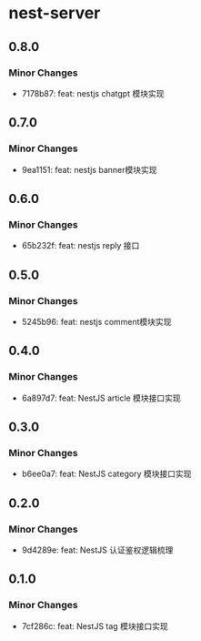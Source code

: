 # nest-server

## 0.8.0

### Minor Changes

-   7178b87: feat: nestjs chatgpt 模块实现

## 0.7.0

### Minor Changes

-   9ea1151: feat: nestjs banner模块实现

## 0.6.0

### Minor Changes

-   65b232f: feat: nestjs reply 接口

## 0.5.0

### Minor Changes

-   5245b96: feat: nestjs comment模块实现

## 0.4.0

### Minor Changes

-   6a897d7: feat: NestJS article 模块接口实现

## 0.3.0

### Minor Changes

-   b6ee0a7: feat: NestJS category 模块接口实现

## 0.2.0

### Minor Changes

-   9d4289e: feat: NestJS 认证鉴权逻辑梳理

## 0.1.0

### Minor Changes

-   7cf286c: feat: NestJS tag 模块接口实现
